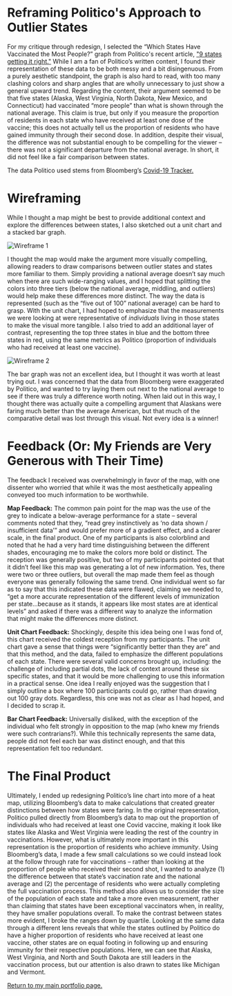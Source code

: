 # Reframing Politico's Approach to Outlier States 

For my critique through redesign, I selected the “Which States Have Vaccinated the Most People?” graph from Politico's recent article, <a href="https://www.politico.com/news/2021/02/18/coronavirus-pandemic-states-467539?fbclid=IwAR20SHPnjMe-j4x_vL2nrHjW1i03_x6gSCMFlYtIhg-aVrnfJkxkM1sQCbo">"9 states getting it right."</a> While I am a fan of Politico’s written content, I found their representation of these data to be both messy and a bit disingenuous. From a purely aesthetic standpoint, the graph is also hard to read, with too many clashing colors and sharp angles that are wholly unnecessary to just show a general upward trend. 
Regarding the content, their argument seemed to be that five states (Alaska, West Virginia, North Dakota, New Mexico, and Connecticut) had vaccinated “more people” than what is shown through the national average. This claim is true, but only if you measure the proportion of residents in each state who have received at least one dose of the vaccine; this does not actually tell us the proportion of residents who have gained immunity through their second dose. In addition, despite their visual, the difference was not substantial enough to be compelling for the viewer – there was not a significant departure from the national average. In short, it did not feel like a fair comparison between states. 

The data Politico used stems from Bloomberg’s <a href="https://www.bloomberg.com/graphics/covid-vaccine-tracker-global-distribution/">Covid-19 Tracker.</a>

# Wireframing 
While I thought a map might be best to provide additional context and explore the differences between states, I also sketched out a unit chart and a stacked bar graph. 

<img src="https://user-images.githubusercontent.com/73854211/108649386-35fd4900-748b-11eb-8aec-eb98ec9b37d9.jpg" alt="Wireframe 1">

I thought the map would make the argument more visually compelling, allowing readers to draw comparisons between outlier states and states more familiar to them. Simply providing a national average doesn’t say much when there are such wide-ranging values, and I hoped that splitting the colors into three tiers (below the national average, middling, and outliers) would help make these differences more distinct. 
The way the data is represented (such as the “five out of 100” national average) can be hard to grasp. With the unit chart, I had hoped to emphasize that the measurements we were looking at were representative of <i>individuals</i> living in those states to make the visual more tangible. I also tried to add an additional layer of contrast, representing the top three states in blue and the bottom three states in red, using the same metrics as Politico (proportion of individuals who had received at least one vaccine). 

<img src="https://user-images.githubusercontent.com/73854211/108649407-40b7de00-748b-11eb-932b-8d70c20064e7.jpg" alt="Wireframe 2">

The bar graph was not an excellent idea, but I thought it was worth at least trying out. I was concerned that the data from Bloomberg were exaggerated by Politico, and wanted to try laying them out next to the national average to see if there was truly a difference worth noting. When laid out in this way, I thought there was actually quite a compelling argument that Alaskans were faring much better than the average American, but that much of the comparative detail was lost through this visual. Not every idea is a winner! 

# Feedback (Or: My Friends are Very Generous with Their Time) 
The feedback I received was overwhelmingly in favor of the map, with one dissenter who worried that while it was the most aesthetically appealing conveyed too much information to be worthwhile. 

<b>Map Feedback:</b>
The common pain point for the map was the use of the grey to indicate a below-average performance for a state – several comments noted that they, “read grey instinctively as ‘no data shown / insufficient data’” and would prefer more of a gradient effect, and a clearer scale, in the final product. One of my participants is also colorblind and noted that he had a very hard time distinguishing between the different shades, encouraging me to make the colors more bold or distinct. 
The reception was generally positive, but two of my participants pointed out that it didn’t feel like this map was generating a lot of new information. Yes, there were two or three outliers, but overall the map made them feel as though everyone was generally following the same trend. One individual went so far as to say that this indicated these data were flawed, claiming we needed to, “get a more accurate representation of the different levels of immunization per state…because as it stands, it appears like most states are at identical levels” and asked if there was a different way to analyze the information that might make the differences more distinct. 

<b>Unit Chart Feedback:</b>
Shockingly, despite this idea being one I was fond of, this chart received the coldest reception from my participants. The unit chart gave a sense that things were “significantly better than they are” and that this method, and the data, failed to emphasize the different populations of each state. There were several valid concerns brought up, including: the challenge of including partial dots, the lack of context around these six specific states, and that it would be more challenging to use this information in a practical sense. One idea I really enjoyed was the suggestion that I simply outline a box where 100 participants could go, rather than drawing out 100 gray dots. Regardless, this one was not as clear as I had hoped, and I decided to scrap it. 

<b>Bar Chart Feedback:</b>
Universally disliked, with the exception of the individual who felt strongly in opposition to the map (who knew my friends were such contrarians?). While this technically represents the same data, people did not feel each bar was distinct enough, and that this representation felt too redundant. 

# The Final Product 

<div class="flourish-embed flourish-map" data-src="visualisation/5360090"><script src="https://public.flourish.studio/resources/embed.js"></script></div> 

Ultimately, I ended up redesigning Politico’s line chart into more of a heat map, utilizing Bloomberg’s data to make calculations that created greater distinctions between how states were faring. In the original representation, Politico pulled directly from Bloomberg’s data to map out the proportion of individuals who had received at least one Covid vaccine, making it look like states like Alaska and West Virginia were leading the rest of the country in vaccinations. 
However, what is ultimately more important in this representation is the proportion of residents who achieve <i>immunity</i>. Using Bloomberg’s data, I made a few small calculations so we could instead look at the follow through rate for vaccinations – rather than looking at the proportion of people who received their second shot, I wanted to analyze (1) the difference between that state’s vaccination rate and the national average and (2) the percentage of residents who were actually completing the full vaccination process. This method also allows us to consider the size of the population of each state and take a more even measurement, rather than claiming that states have been exceptional vaccinators when, in reality, they have smaller populations overall. To make the contrast between states more evident, I broke the ranges down by quartile. 
Looking at the same data through a different lens reveals that while the states outlined by Politico do have a higher proportion of residents who have received at least one vaccine, other states are on equal footing in following up and ensuring immunity for their respective populations. Here, we can see that Alaska, West Virginia, and North and South Dakota are still leaders in the vaccination process, but our attention is also drawn to states like Michigan and Vermont. 

<a href="https://nannunz.github.io/TSWD-portfolio/">Return to my main portfolio page.</a>
